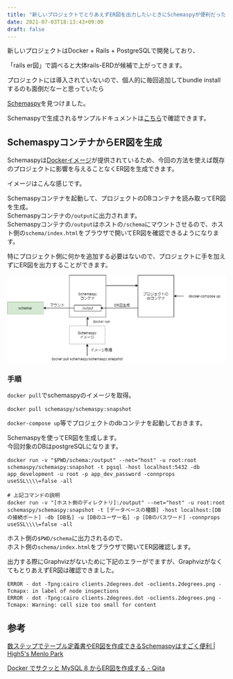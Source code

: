 ```yaml
---
title: "新しいプロジェクトでとりあえずER図を出力したいときにSchemaspyが便利だった話"
date: 2021-07-03T18:13:43+09:00
draft: false
---
```


新しいプロジェクトはDocker + Rails + PostgreSQLで開発しており、  

「rails er図」で調べると大体rails-ERDが候補で上がってきます。  

プロジェクトには導入されていないので、個人的に毎回追加してbundle installするのも面倒だなーと思っていたら  

[Schemaspy](http://schemaspy.org/)を見つけました。  

Schemaspyで生成されるサンプルドキュメントは[こちら](http://schemaspy.org/sample/index.html)で確認できます。  

## SchemaspyコンテナからER図を生成

Schemaspyは[Dockerイメージ](https://hub.docker.com/r/schemaspy/schemaspy/)が提供されているため、今回の方法を使えば既存のプロジェクトに影響を与えることなくER図を生成できます。  

イメージはこんな感じです。  

Schemaspyコンテナを起動して、プロジェクトのDBコンテナを読み取ってER図を生成。  
Schemaspyコンテナの`/output`に出力されます。  
Schemaspyコンテナの`/output`はホストの`/schema`にマウントさせるので、ホスト側の`schema/index.html`をブラウザで開いてER図を確認できるようになります。  

特にプロジェクト側に何かを追加する必要はないので、プロジェクトに手を加えずにER図を出力することができます。  

![イメージ](schemaspy.png)

### 手順

`docker pull`でschemaspyのイメージを取得。

```
docker pull schemaspy/schemaspy:snapshot
```

`docker-compose up`等でプロジェクトのdbコンテナを起動しておきます。  


Schemaspyを使ってER図を生成します。  
今回対象のDBはpostgreSQLになります。  
```
docker run -v "$PWD/schema:/output" --net="host" -u root:root schemaspy/schemaspy:snapshot -t pgsql -host localhost:5432 -db app_development -u root -p app_dev_password -connprops useSSL\\\\=false -all

# 上記コマンドの説明
docker run -v "[ホスト側のディレクトリ]:/output" --net="host" -u root:root schemaspy/schemaspy:snapshot -t [データベースの種類] -host localhost:[DBの接続ポート] -db [DB名] -u [DBのユーザー名] -p [DBのパスワード] -connprops useSSL\\\\=false -all
```

ホスト側の`$PWD/schema`に出力されるので、  
ホスト側の`schema/index.html`をブラウザで開いてER図確認します。  

出力する際にGraphvizがないために下記のエラーがでますが、GraphvizがなくてもとりあえずER図は確認できました。  

```
ERROR - dot -Tpng:cairo clients.2degrees.dot -oclients.2degrees.png -Tcmapx: in label of node inspections
ERROR - dot -Tpng:cairo clients.2degrees.dot -oclients.2degrees.png -Tcmapx: Warning: cell size too small for content
```

## 参考
[数ステップでテーブル定義書やER図を作成できるSchemaspyはすごく便利 \| High5's Menlo Park](http://tech.high5.science/2017/03/19/schemaspy-20170319/)

[Docker でサクッと MySQL 8 からER図を作成する \- Qiita](https://qiita.com/ngyuki/items/4efa0734e8d8582bfc16)
